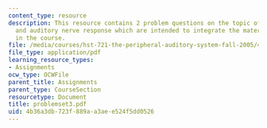 ```yaml
---
content_type: resource
description: This resource contains 2 problem questions on the topic of afferent transmission
  and auditory nerve response which are intended to integrate the material learned
  in the course.
file: /media/courses/hst-721-the-peripheral-auditory-system-fall-2005/4b36a3db723f889aa3aee524f5dd0526_problemset3.pdf
file_type: application/pdf
learning_resource_types:
- Assignments
ocw_type: OCWFile
parent_title: Assignments
parent_type: CourseSection
resourcetype: Document
title: problemset3.pdf
uid: 4b36a3db-723f-889a-a3ae-e524f5dd0526
---
```

